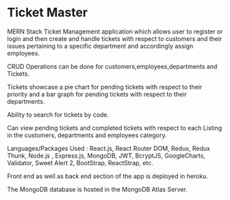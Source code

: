 # Ticket Master 
MERN Stack Ticket Management application which allows user to register or login and then create and handle tickets with respect to customers
and their issues pertaining to a specific department and accordingly assign employees.

CRUD Operations can be done for customers,employees,departments and Tickets.

Tickets showcase a pie chart for pending tickets with respect to their priority and a bar graph for pending tickets with respect to their departments.

Ability to search for tickets by code.

Can view pending tickets and completed tickets with respect to each Listing in the customers, departments and employees category.

Languages/Packages Used : React.js, React Router DOM, Redux, Redux Thunk, Node.js ,
Express.js, MongoDB, JWT, BcryptJS, GoogleCharts, Validator, Sweet Alert 2, BootStrap,
ReactStrap, etc.

Front end as well as back end section of the app is deployed in heroku.

The MongoDB database is hosted in the MongoDB Atlas Server.

